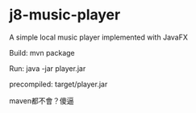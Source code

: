 # j8-music-player
A simple local music player implemented with JavaFX

Build: mvn package

Run: java -jar player.jar

precompiled: target/player.jar

maven都不會？傻逼
